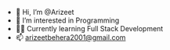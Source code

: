 - 👋 Hi, I’m @Arizeet
- 👀 I’m interested in Programming
- 👨‍💻 Currently learning Full Stack Development
- 📫 arizeetbehera2001@gmail.com

<!---
Arizeet/Arizeet is a ✨ special ✨ repository because its `README.md` (this file) appears on your GitHub profile.
You can click the Preview link to take a look at your changes.
--->
